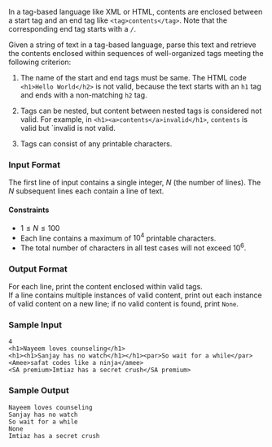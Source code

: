 In a tag-based language like XML or HTML, contents are enclosed between a start tag and an end tag like `<tag>contents</tag>`. Note that the corresponding end tag starts with a `/`.

Given a string of text in a tag-based language, parse this text and retrieve the contents enclosed within sequences of well-organized tags meeting the following criterion:

1. The name of the start and end tags must be same. The HTML code `<h1>Hello World</h2>` is not valid, because the text starts with an `h1` tag and ends with a non-matching `h2` tag.

2. Tags can be nested, but content between nested tags is considered not valid. For example, in `<h1><a>contents</a>invalid</h1>`, `contents` is valid but `invalid is not valid.

3. Tags can consist of any printable characters.

### Input Format

The first line of input contains a single integer, $N$ (the number of lines).
The $N$ subsequent lines each contain a line of text.

#### Constraints

- $1 \le N \le 100$
- Each line contains a maximum of $10^4$ printable characters.
- The total number of characters in all test cases will not exceed $10^6$.

### Output Format

For each line, print the content enclosed within valid tags.\
If a line contains multiple instances of valid content, print out each instance of valid content on a new line; if no valid content is found, print `None`.

### Sample Input
```
4
<h1>Nayeem loves counseling</h1>
<h1><h1>Sanjay has no watch</h1></h1><par>So wait for a while</par>
<Amee>safat codes like a ninja</amee>
<SA premium>Imtiaz has a secret crush</SA premium>
```

### Sample Output
```
Nayeem loves counseling
Sanjay has no watch
So wait for a while
None
Imtiaz has a secret crush
```
